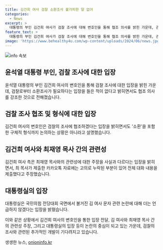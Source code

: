 ```yaml
---
title: 김건희 여사 검찰 소환조사 불가피한 말 없어
categories:
  - News
excerpt: >
  대통령의 부인 김건희 여사가 검찰 조사에 대해 변호인을 통해 협조 의사를 밝힌 가운데, 관련 증거를 제출할 것이라고 전했습니다. 검찰로부터 소환조사가 필요하다는 입장을 들은 적이 없다는 주장을 내세우며, 구체적인 소환 조율에 대한 언급은 없었습니다. 이에 대한 검찰의 입장과 대응, 그리고 이에 따른 가능성 등이 관심을 모으고 있습니다.
feature_text: >
  대통령의 부인 김건희 여사가 검찰 조사에 대해 변호인을 통해 협조 의사를 밝힌 가운데, 관련 증거를 제출할 것이라고 전했습니다. 검찰로부터 소환조사가 필요하다는 입장을 들은 적이 없다는 주장을 내세우며, 구체적인 소환 조율에 대한 언급은 없었습니다. 이에 대한 검찰의 입장과 대응, 그리고 이에 따른 가능성 등이 관심을 모으고 있습니다.
image: 'https://www.behealthy4u.com/wp-content/uploads/2024/06/news.jpg'
---
```


<p><img src="https://www.behealthy4u.com/wp-content/uploads/2024/06/news.jpg" alt="info 속보" /></p>

<h2 data-ke-size="size26">윤석열 대통령 부인, 검찰 조사에 대한 입장</h2>

<p data-ke-size="size16">윤석열 대통령의 부인 김건희 여사의 변호인을 통해 검찰 조사에 대한 입장을 밝힌 가운데, 검찰로부터 소환조사가 필요하다는 입장을 들은 적이 없다고 밝히면서도 협조 의사를 강조한 것으로 전해졌습니다.</p>

<h2 data-ke-size="size26">검찰 조사 협조 및 형식에 대한 입장</h2>

<p data-ke-size="size16">김건희 여사의 변호인은 검찰의 조사에 협조하겠다는 입장을 밝히면서도 '소환'을 포함한 구체적 형식까지 논의하는 상황은 아니라고 설명했습니다.</p>

<h2 data-ke-size="size26">김건희 여사와 최재영 목사 간의 관련성</h2>

<p data-ke-size="size16">김건희 여사 측은 최재영 목사와의 관련성에 대한 주장을 사실과 다르다는 입장을 밝히면서, 최 목사가 제출한 카카오톡 자료에는 고의로 누락된 부분이 있어 전체 대화 내용을 제출했다고 주장했습니다.</p>

<h2 data-ke-size="size26">대통령실의 입장</h2>

<p data-ke-size="size16">대통령실은 국민의힘 전당대회 국면에서 불거진 김 여사 문자 관련 논란에 대해 더는 언급하지 않겠다는 입장을 밝혔습니다.</p>

<p>이와 같은 상황에서 김건희 여사의 변호인을 통한 입장 전달, 김 여사와 최재영 목사 간의 관련성 주장, 그리고 대통령실의 입장 등이 논란의 중심이 되고 있는 가운데, 검찰의 조사와 관련된 추가적인 개발이 기다려지고 있습니다.</p>
생생한 뉴스, <a href="https://onioninfo.kr" rel="dofollow">onioninfo.kr</a>


